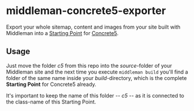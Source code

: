 # middleman-concrete5-exporter

Export your whole sitemap, content and images from your site built with Middleman into a [Starting Point](http://andrewembler.com/posts/concrete5-5.5-content-import-format-sample-content-and-starting/) for [Concrete5](http://www.concrete5.org/).


## Usage

Just move the folder *c5* from this repo into the *source*-folder of
your Middleman site and the next time you execute `middleman build`
you'll find a folder of the same name inside your *build*-directory,
which is the complete **Starting Point** for Concrete5 already.

It's important to keep the name of this folder -- *c5* -- as it is
connected to the class-name of this Starting Point.
